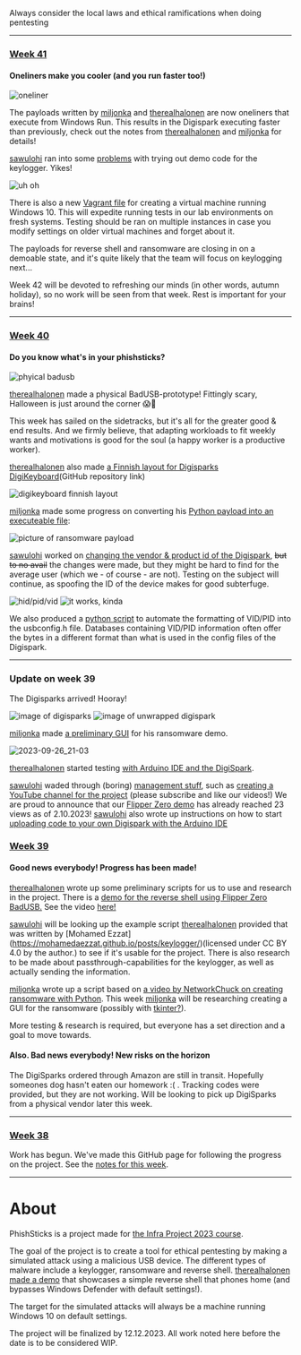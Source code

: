 Always consider the local laws and ethical ramifications when doing pentesting

---

### [Week 41](notes/week41.md)

#### Oneliners make you cooler (and you run faster too!)

![oneliner](notes/halonen/notes_res/notes-%203.png)

The payloads written by [miljonka](https://github.com/miljonka/) and [therealhalonen](https://github.com/therealhalonen/) are now oneliners that execute from Windows Run. This results in the Digispark executing faster than previously, check out the notes from [therealhalonen](https://github.com/therealhalonen/PhishSticks/blob/master/notes/halonen/notes.md#12102023) and [miljonka](https://github.com/therealhalonen/PhishSticks/blob/master/notes/rajala/notes.md#11102023) for details!

[sawulohi](https://github.com/sawulohi/) ran into some [problems](https://github.com/therealhalonen/PhishSticks/blob/master/notes/ollikainen/notes.md#keylogging-with-digispark) with trying out demo code for the keylogger. Yikes!

![uh oh](notes/ollikainen/images/w41_4.png)


There is also a new [Vagrant file](https://github.com/therealhalonen/PhishSticks/blob/master/notes/halonen/notes_res/Vagrantfile) for creating a virtual machine running Windows 10. This will expedite running tests in our lab environments on fresh systems. Testing should be ran on multiple instances in case you modify settings on older virtual machines and forget about it.

The payloads for reverse shell and ransomware are closing in on a demoable state, and it's quite likely that the team will focus on keylogging next...

Week 42 will be devoted to refreshing our minds (in other words, autumn holiday), so no work will be seen from that week. Rest is important for your brains!

---

### [Week 40](notes/week40.md)

#### Do you know what's in your phishsticks?

![phyical badusb](notes/ollikainen/images/w40_5.png)

[therealhalonen](https://github.com/therealhalonen/) made a physical BadUSB-prototype! Fittingly scary, Halloween is just around the corner 😱👻

This week has sailed on the sidetracks, but it's all for the greater good & end results. And we firmly believe, that adapting workloads to fit weekly wants and motivations is good for the soul (a happy worker is a productive worker).

[therealhalonen](https://github.com/therealhalonen/) also made [a Finnish layout for Digisparks DigiKeyboard](https://github.com/therealhalonen/DigiKeyboardFi)(GitHub repository link)

![digikeyboard finnish layout](notes/halonen/notes_res/notes-%201.png)

[miljonka](https://github.com/miljonka/) made some progress on converting his [Python payload into an executeable file](https://github.com/therealhalonen/PhishSticks/blob/master/notes/rajala/notes.md#4102023):

![picture of ransomware payload](https://user-images.githubusercontent.com/112076418/272644701-4c00b5d4-8ea5-46b8-9bbc-124bf8837e8f.png)

[sawulohi](https://github.com/sawulohi/) worked on [changing the vendor & product id of the Digispark](notes/ollikainen/notes.md#changing-usb-vid--pid-on-digispark), ~~but to no avail~~ the changes were made, but they might be hard to find for the average user (which we - of course - are not). Testing on the subject will continue, as spoofing the ID of the device makes for good subterfuge.

![hid/pid/vid](notes/ollikainen/images/w40_4.png)
![it works, kinda](/notes/ollikainen/images/w40_6.png)

We also produced a [python script](/notes/halonen/update_usbconfig.py) to automate the formatting of VID/PID into the usbconfig.h file. Databases containing VID/PID information often offer the bytes in a different format than what is used in the config files of the Digispark.

---

### Update on week 39

The Digisparks arrived! Hooray!

![image of digisparks](notes/ollikainen/images/w39_1.jpg)
![image of unwrapped digispark](notes/ollikainen/images/w39_2.jpg)

[miljonka](https://github.com/miljonka/) made [a preliminary GUI](notes/rajala/notes.md#**26.9.2023**) for his ransomware demo.

![2023-09-26_21-03](https://github.com/therealhalonen/PhishSticks/assets/112076418/8fb9e882-b990-48cd-add6-309dd09af3be)

[therealhalonen](https://github.com/therealhalonen/) started testing [with Arduino IDE and the DigiSpark](https://github.com/therealhalonen/PhishSticks/blob/master/notes/halonen/notes.md#2992023).

[sawulohi](https://github.com/sawulohi/) waded through (boring) [management stuff](notes/ollikainen/notes.md#week-39), such as [creating a YouTube channel for the project](https://www.youtube.com/@phishsticks_pentest/videos) (please subscribe and like our videos!) We are proud to announce that our [Flipper Zero demo](https://www.youtube.com/watch?v=1kqqIdBoKr0) has already reached 23 views as of 2.10.2023! [sawulohi](https://github.com/sawulohi/) also wrote up instructions on how to start [uploading code to your own Digispark with the Arduino IDE](/notes/ollikainen/notes.md#digispark)

### [Week 39](notes/week39.md)

#### Good news everybody! Progress has been made!

[therealhalonen](https://github.com/therealhalonen/) wrote up some preliminary scripts for us to use and research in the project. There is a [demo for the reverse shell using Flipper Zero BadUSB.](notes/halonen/notes.md#2692023) See the video [here!](https://youtu.be/1kqqIdBoKr0)

[sawulohi](https://github.com/sawulohi/) will be looking up the example script [therealhalonen](https://github.com/therealhalonen/) provided that was written by [Mohamed Ezzat] (https://mohamedaezzat.github.io/posts/keylogger/)(licensed under CC BY 4.0 by the author.) to see if it's usable for the project. There is also research to be made about passthrough-capabilities for the keylogger, as well as actually sending the information.

[miljonka](https://github.com/miljonka/) wrote up a script based on [a video by NetworkChuck on creating ransomware with Python](https://www.youtube.com/watch?v=UtMMjXOlRQc). This week [miljonka](https://github.com/miljonka/) will be researching creating a GUI for the ransomware (possibly with [tkinter?](https://docs.python.org/3/library/tkinter.html)).

More testing & research is required, but everyone has a set direction and a goal to move towards.

#### Also. Bad news everybody! New risks on the horizon

The DigiSparks ordered through Amazon are still in transit. Hopefully someones dog hasn't eaten our homework \:\( . Tracking codes were provided, but they are not working. Will be looking to pick up DigiSparks from a physical vendor later this week.

---

### [Week 38](notes/week38.md)

Work has begun. We've made this GitHub page for following the progress on the project. See the [notes for this week](notes/week38.md).

---

# About

PhishSticks is a project made for [the Infra Project 2023 course](https://terokarvinen.com/2023/infra-project-2023/).

The goal of the project is to create a tool for ethical pentesting by making a simulated attack using a malicious USB device. The different types of malware include a keylogger, ransomware and reverse shell. [therealhalonen](https://github.com/therealhalonen/) [made a demo](https://github.com/therealhalonen/PhishSticks/tree/master/payloads/revshell_demo) that showcases a simple reverse shell that phones home (and bypasses Windows Defender with default settings!).

The target for the simulated attacks will always be a machine running Windows 10 on default settings.

The project will be finalized by 12.12.2023. All work noted here before the date is to be considered WIP.